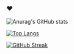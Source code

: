 ### ♥

![Anurag's GitHub stats](https://github-readme-stats.vercel.app/api?username=antoffee&count_private=true&show_icons=true&theme=blueberry)

[![Top Langs](https://github-readme-stats.vercel.app/api/top-langs/?username=antoffee&layout=compact&theme=blueberry)](https://github.com/anuraghazra/github-readme-stats)

[![GitHub Streak](http://github-readme-streak-stats.herokuapp.com?user=antoffee&theme=blueberry)](https://git.io/streak-stats)
<!--
**antoffee/antoffee** is a ✨ _special_ ✨ repository because its `README.md` (this file) appears on your GitHub profile.

Here are some ideas to get you started:

- 🔭 I’m currently working on ...
- 🌱 I’m currently learning ...
- 👯 I’m looking to collaborate on ...
- 🤔 I’m looking for help with ...
- 💬 Ask me about ...
- 📫 How to reach me: ...
- 😄 Pronouns: ...
- ⚡ Fun fact: ...
-->
